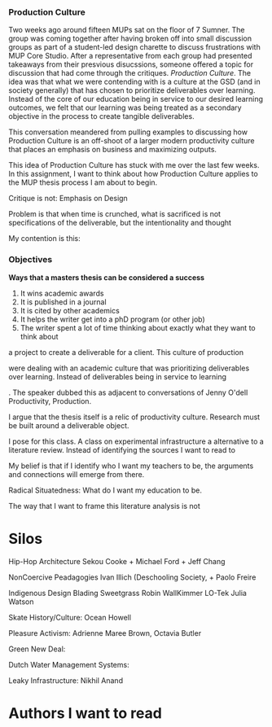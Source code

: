 



### Production Culture
Two weeks ago around fifteen MUPs sat on the floor of 7 Sumner. The group was coming together after having broken off into small discussion groups as part of a student-led design charette to discuss frustrations with MUP Core Studio. After a representative from each group had presented takeaways from their presvious disucssions, someone offered a topic for discussion that had come through the critiques. *Production Culture*. The idea was that what we were contending with is a culture at the GSD (and in society generally) that has chosen to prioritize deliverables over learning. Instead of the core of our education being in service to our desired learning outcomes, we felt that our learning was being treated as a secondary objective in the process to create tangible deliverables. 




This conversation meandered from pulling examples to discussing how Production Culture is an off-shoot of a larger modern productivity culture that places an emphasis on business and maximizing outputs. 

This idea of Production Culture has stuck with me over the last few weeks. In this assignment, I want to think about how Production Culture applies to the MUP thesis process I am about to begin. 

Critique is not: 
Emphasis on Design

Problem is that when time is crunched, what is sacrificed is not specifications of the deliverable, but the intentionality and thought 

My contention is this: 

### Objectives
**Ways that a masters thesis can be considered a success**
  1. It wins academic awards
  2. It is published in a journal 
  3. It is cited by other academics
  4. It helps the writer get into a phD program (or other job)
  5. The writer spent a lot of time thinking about exactly what they want to think about

a project to create a deliverable for a client. This culture of production 

were dealing with an academic culture that was prioritizing deliverables over learning. Instead of deliverables being in service to learning

. The speaker dubbed this as adjacent to conversations of Jenny O'dell Productivity, Production. 

I argue that the thesis itself is a relic of productivity culture. Research must be built around a deliverable object. 

I pose for this class. A class on experimental infrastructure a alternative to a literature review. 
Instead of identifying the sources I want to read to 

My belief is that if I identify who I want my teachers to be, the arguments and connections will emerge from there. 

Radical Situatedness: 
What do I want my education to be. 


The way that I want to frame this literature analysis is not 


# Silos

Hip-Hop Architecture
Sekou Cooke + Michael Ford + Jeff Chang

NonCoercive Peadagogies
Ivan Illich (Deschooling Society,  + Paolo Freire 

Indigenous Design
Blading Sweetgrass Robin WallKimmer LO-Tek Julia Watson

Skate History/Culture: 
Ocean Howell 

Pleasure Activism: Adrienne Maree Brown, Octavia Butler

Green New Deal:

Dutch Water Management Systems: 

Leaky Infrastructure: Nikhil Anand

# Authors I want to read
